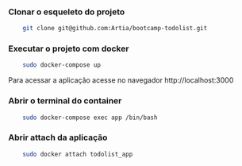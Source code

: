 ### Clonar o esqueleto do projeto

```bash
    git clone git@github.com:Artia/bootcamp-todolist.git
```
### Executar o projeto com docker

```bash
    sudo docker-compose up
```

Para acessar a aplicação acesse no navegador http://localhost:3000

### Abrir o terminal do container

```bash
    sudo docker-compose exec app /bin/bash
```

### Abrir attach da aplicação

```bash
    sudo docker attach todolist_app
```